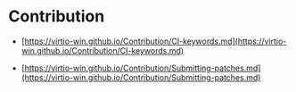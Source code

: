 # Contribution

* [https://virtio-win.github.io/Contribution/CI-keywords.md](https://virtio-win.github.io/Contribution/CI-keywords.md)

* [https://virtio-win.github.io/Contribution/Submitting-patches.md](https://virtio-win.github.io/Contribution/Submitting-patches.md)
